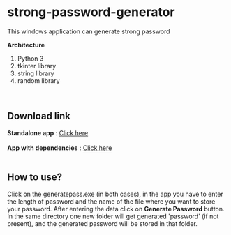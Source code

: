 # strong-password-generator
This windows application can generate strong password


<b>Architecture</b>
1. Python 3
2. tkinter library
3. string library
4. random library

<br>

<h2>Download link</h2>
<b>Standalone app</b> : <a href="https://github.com/shayansaha85/strong-password-generator/raw/master/standalone-app/generatepass.exe">Click here</a>
<br>
<br>
<b>App with dependencies</b> : <a href="https://github.com/shayansaha85/strong-password-generator/raw/master/app-with-dependencies.zip">Click here</a>

<br>
<br>
<h2>How to use?</h2>
<p>
Click on the generatepass.exe (in both cases), in the app you have to enter the length of password and the name of the file where you want to store your password. After entering the data click on <b>Generate Password</b> button. In the same directory one new folder will get generated 'password' (if not present), and the generated password will be stored in that folder.
</p>

